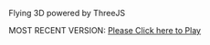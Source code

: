 Flying 3D powered by ThreeJS

MOST RECENT VERSION: [Please Click here to Play](https://rawcdn.githack.com/alperenbutun/Flying-3d/c74fbe3/index.html)
